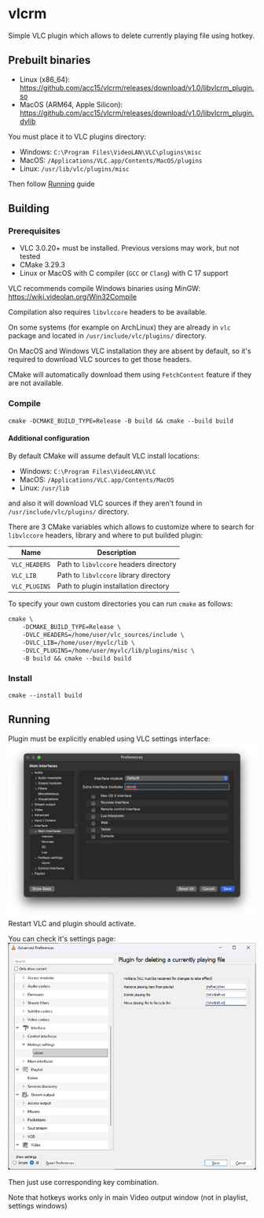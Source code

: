 # vlcrm

Simple VLC plugin which allows to delete currently playing file using hotkey.

## Prebuilt binaries

* Linux (x86_64): https://github.com/acc15/vlcrm/releases/download/v1.0/libvlcrm_plugin.so
* MacOS (ARM64, Apple Silicon): https://github.com/acc15/vlcrm/releases/download/v1.0/libvlcrm_plugin.dylib

You must place it to VLC plugins directory:

* Windows: `C:\Program Files\VideoLAN\VLC\plugins\misc`
* MacOS: `/Applications/VLC.app/Contents/MacOS/plugins`
* Linux: `/usr/lib/vlc/plugins/misc`

Then follow [Running](#running) guide

## Building

### Prerequisites

* VLC 3.0.20+ must be installed. Previous versions may work, but not tested
* CMake 3.29.3
* Linux or MacOS with C compiler (`GCC` or `Clang`) with C 17 support

VLC recommends compile Windows binaries using MinGW: https://wiki.videolan.org/Win32Compile

Compilation also requires `libvlccore` headers to be available.

On some systems (for example on ArchLinux) they are already in `vlc` package 
and located in `/usr/include/vlc/plugins/` directory.

On MacOS and Windows VLC installation they are absent by default, so it's required to download VLC sources to get those headers.

CMake will automatically download them using `FetchContent` feature if they are not available.

### Compile

    cmake -DCMAKE_BUILD_TYPE=Release -B build && cmake --build build

#### Additional configuration

By default CMake will assume default VLC install locations:

* Windows: `C:\Program Files\VideoLAN\VLC`
* MacOS: `/Applications/VLC.app/Contents/MacOS`
* Linux: `/usr/lib`

and also it will download VLC sources if they aren't found in `/usr/include/vlc/plugins/` directory. 

There are 3 CMake variables which allows to customize where to search for `libvlccore` headers, library and where to put builded plugin:

| Name          | Description                            |
| ------------- | -------------------------------------- |
| `VLC_HEADERS` | Path to `libvlccore` headers directory |
| `VLC_LIB`     | Path to `libvlccore` library directory |
| `VLC_PLUGINS` | Path to plugin installation directory  |

To specify your own custom directories you can run `cmake` as follows:

    cmake \
        -DCMAKE_BUILD_TYPE=Release \
        -DVLC_HEADERS=/home/user/vlc_sources/include \
        -DVLC_LIB=/home/user/myvlc/lib \
        -DVLC_PLUGINS=/home/user/myvlc/lib/plugins/misc \
        -B build && cmake --build build

### Install

    cmake --install build

## Running

Plugin must be explicitly enabled using VLC settings interface:
![enable_vlcrm](images/enable_vlcrm.png)
Restart VLC and plugin should activate. 

You can check it's settings page:
![vlcrm_settings](images/vlcrm_settings.png)

Then just use corresponding key combination. 

Note that hotkeys works only in main Video output window (not in playlist, settings windows)